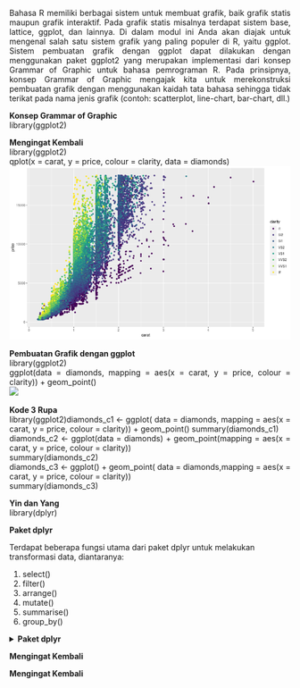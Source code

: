 <p align="justify"> Bahasa R memiliki berbagai sistem untuk membuat grafik, baik grafik statis maupun grafik interaktif. Pada grafik statis misalnya terdapat sistem base, lattice, ggplot, dan lainnya. Di dalam modul ini Anda akan diajak untuk mengenal salah satu sistem grafik yang paling populer di R, yaitu ggplot.
Sistem pembuatan grafik dengan ggplot dapat dilakukan dengan menggunakan paket ggplot2 yang merupakan implementasi dari konsep Grammar of Graphic untuk bahasa pemrograman R. Pada prinsipnya, konsep Grammar of Graphic mengajak kita untuk merekonstruksi pembuatan grafik dengan menggunakan kaidah tata bahasa sehingga tidak terikat pada nama jenis grafik (contoh: scatterplot, line-chart, bar-chart, dll.) </p>
<p align="justify"> <b>Konsep Grammar of Graphic</b></br>library(ggplot2)</p>
<p align="justify"> <b>Mengingat Kembali</b></br>library(ggplot2)</br>
qplot(x = carat, y = price, colour = clarity, data = diamonds)</br><img src="https://github.com/yenysyafitry/Advanced-Data-Visualization-with-ggplot2-using-R/blob/main/download.png"></p>
<p align="justify"> <b>Pembuatan Grafik dengan ggplot</b></br>library(ggplot2) </br> ggplot(data = diamonds, mapping = aes(x = carat, y = price, colour = clarity)) +
  geom_point()</br><img src="https://github.com/yenysyafitry/Advanced-Data-Visualization-with-ggplot2-using-R/blob/main/download(1).png"></p>
<p align="justify"> <b>Kode 3 Rupa</b></br>library(ggplot2)diamonds_c1 <- ggplot( data = diamonds, mapping = aes(x = carat, y = price, colour = clarity)) + geom_point()
summary(diamonds_c1)</br>
diamonds_c2 <- ggplot(data = diamonds) + geom_point(mapping = aes(x = carat, y = price, colour = clarity))</br>
summary(diamonds_c2)</br>
diamonds_c3 <- ggplot() + geom_point( data = diamonds,mapping = aes(x = carat, y = price, colour = clarity))</br>
summary(diamonds_c3)</p>
<p align="justify"> <b>Yin dan Yang</b></br>library(dplyr)	</p>
<p align="justify"> <b>Paket dplyr</b></br></p>Terdapat beberapa fungsi utama dari paket dplyr untuk melakukan transformasi data, diantaranya:
<ol>
<li>select()</li>
<li>filter()</li>
<li>arrange()</li>
<li>mutate()</li>
<li>summarise()</li>
<li>group_by()	</li></ol></p>
<details>
  <summary><b>Paket dplyr</br></b>
</summary>
<table border="0">TRUE</table>
</details>
<p align="justify"> <b>Mengingat Kembali</b></br>
<p align="justify"> <b>Mengingat Kembali</b></br>
